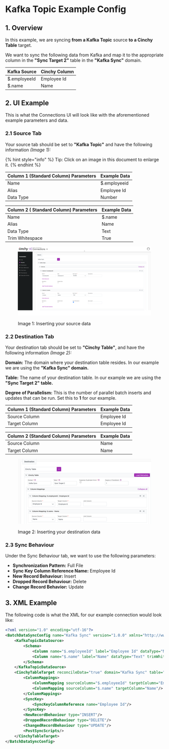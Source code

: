 # Kafka Topic Example Config

## 1. Overview

In this example, we are syncing **from a Kafka Topic** source **to a Cinchy Table** target.

We want to sync the following data from Kafka and map it to the appropriate column in the **"Sync Target 2"** table in the **"Kafka Sync"** domain.

| Kafka Source | Cinchy Column |
| ------------ | ------------- |
| $.employeeId | Employee Id   |
| $.name       | Name          |

## 2. UI Example

This is what the Connections UI will look like with the aforementioned example parameters and data.

### 2.1 Source Tab

Your source tab should be set to **"Kafka Topic"** and have the following information _(Image 1):_

{% hint style="info" %}
Tip: Click on an image in this document to enlarge it.
{% endhint %}

| Column 1 (Standard Column) Parameters | Example Data |
| ------------------------------------- | ------------ |
| Name                                  | $.employeeid |
| Alias                                 | Employee Id  |
| Data Type                             | Number       |

| Column 2 ( Standard Column) Parameters | Example Data |
| -------------------------------------- | ------------ |
| Name                                   | $.name       |
| Alias                                  | Name         |
| Data Type                              | Text         |
| Trim Whitespace                        | True         |

<figure><img src="../../../.gitbook/assets/image (337).png" alt=""><figcaption><p>Image 1: Inserting your source data</p></figcaption></figure>

### 2.2 Destination Tab

Your destination tab should be set to **"Cinchy Table"**, and have the following information _(Image 2):_

**Domain:** The domain where your destination table resides. In our example we are using the **"Kafka Sync" domain.**

**Table:** The name of your destination table. In our example we are using the **"Sync Target 2" table.**

**Degree of Parallelism:** This is the number of parallel batch inserts and updates that can be run. Set this to **1** for our example.

| Column 1 (Standard Column) Parameters | Example Data |
| ------------------------------------- | ------------ |
| Source Column                         | Employee Id  |
| Target Column                         | Employee Id  |

| Column 2 (Standard Column) Parameters | Example Data |
| ------------------------------------- | ------------ |
| Source Column                         | Name         |
| Target Column                         | Name         |

<figure><img src="../../../.gitbook/assets/image (675).png" alt=""><figcaption><p>Image 2: Inserting your destination data</p></figcaption></figure>

### 2.3 Sync Behaviour

Under the Sync Behaviour tab, we want to use the following parameters:

* **Synchronization Pattern:** Full File
* **Sync Key Column Reference Name:** Employee Id
* **New Record Behaviour:** Insert
* **Dropped Record Behaviour:** Delete
* **Change Record Behavior:** Update

## 3. XML Example

The following code is what the XML for our example connection would look like:

```xml
<?xml version="1.0" encoding="utf-16"?>
<BatchDataSyncConfig name="Kafka Sync" version="1.0.0" xmlns="http://www.cinchy.co">
    <KafkaTopicDataSource>
        <Schema>
            <Column name="$.employeeId" label="Employee Id" dataType="Number" isMandatory="false" validateData="false"/>
            <Column name="$.name" label="Name" dataType="Text" trimWhitespace="true" isMandatory="false" validateData="false"/>
        </Schema>
    </KafkaTopicDataSource>
    <CinchyTableTarget reconcileData="true" domain="Kafka Sync" table="Sync Target 2" suppressDuplicateErrors="false" degreeOfParallelism="1">
        <ColumnMappings>
            <ColumnMapping sourceColumn="$.employeeId" targetColumn="Employee Id"/>
            <ColumnMapping sourceColumn="$.name" targetColumn="Name"/>
        </ColumnMappings>
        <SyncKey>
            <SyncKeyColumnReference name="Employee Id"/>
        </SyncKey>
        <NewRecordBehaviour type="INSERT"/>
        <DroppedRecordBehaviour type="DELETE"/>
        <ChangedRecordBehaviour type="UPDATE"/>
        <PostSyncScripts/>
    </CinchyTableTarget>
</BatchDataSyncConfig>
```
